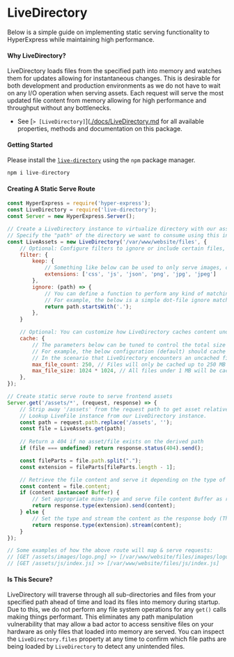 # LiveDirectory
Below is a simple guide on implementing static serving functionality to HyperExpress while maintaining high performance.

#### Why LiveDirectory?
LiveDirectory loads files from the specified path into memory and watches them for updates allowing for instantaneous changes. This is desirable for both development and production environments as we do not have to wait on any I/O operation when serving assets. Each request will serve the most updated file content from memory allowing for high performance and throughput without any bottlenecks.
- See [`> [LiveDirectory]`]([./docs/LiveDirectory.md](https://github.com/kartikk221/live-directory) for all available properties, methods and documentation on this package.

#### Getting Started
Please install the [`live-directory`](https://github.com/kartikk221/live-directory) using the `npm` package manager.
```js
npm i live-directory
```

#### Creating A Static Serve Route
```js
const HyperExpress = require('hyper-express');
const LiveDirectory = require('live-directory');
const Server = new HyperExpress.Server();

// Create a LiveDirectory instance to virtualize directory with our assets
// Specify the "path" of the directory we want to consume using this instance as the first argument
const LiveAssets = new LiveDirectory('/var/www/website/files', {
    // Optional: Configure filters to ignore or include certain files, names, extensions etc etc.
    filter: {
        keep: {
            // Something like below can be used to only serve images, css, js, json files aka. most common web assets ONLY
            extensions: ['css', 'js', 'json', 'png', 'jpg', 'jpeg']
        },
        ignore: (path) => {
            // You can define a function to perform any kind of matching on the path of each file being considered by LiveDirectory
            // For example, the below is a simple dot-file ignore match which will prevent any files starting with a dot from being loaded into live-directory
            return path.startsWith('.');
        },
    }

    // Optional: You can customize how LiveDirectory caches content under the hood
    cache: {
        // The parameters below can be tuned to control the total size of the cache and the type of files which will be cached based on file size
        // For example, the below configuration (default) should cache most <1 MB assets but will not cache any larger assets that may use a lot of memory
        // In the scenario that LiveDirectory encounters an uncached file, It will s
        max_file_count: 250, // Files will only be cached up to 250 MB of memory usage
        max_file_size: 1024 * 1024, // All files under 1 MB will be cached
    },
});

// Create static serve route to serve frontend assets
Server.get('/assets/*', (request, response) => {
    // Strip away '/assets' from the request path to get asset relative path
    // Lookup LiveFile instance from our LiveDirectory instance.
    const path = request.path.replace('/assets', '');
    const file = LiveAssets.get(path);
    
    // Return a 404 if no asset/file exists on the derived path
    if (file === undefined) return response.status(404).send();

    const fileParts = file.path.split(".");
    const extension = fileParts[fileParts.length - 1];

    // Retrieve the file content and serve it depending on the type of content available for this file
    const content = file.content;
    if (content instanceof Buffer) {
        // Set appropriate mime-type and serve file content Buffer as response body (This means that the file content was cached in memory)
        return response.type(extension).send(content);
    } else {
        // Set the type and stream the content as the response body (This means that the file content was NOT cached in memory)
        return response.type(extension).stream(content);
    }
});

// Some examples of how the above route will map & serve requests:
// [GET /assets/images/logo.png] >> [/var/www/website/files/images/logo.png]
// [GET /assets/js/index.js] >> [/var/www/website/files/js/index.js]
```

#### Is This Secure?
LiveDirectory will traverse through all sub-directories and files from your specified path ahead of time and load its files into memory during startup. Due to this, we do not perform any file system operations for any `get()` calls making things performant. This eliminates any path manipulation vulnerability that may allow a bad actor to access sensitive files on your hardware as only files that loaded into memory are served. You can inspect the `LiveDirectory.files` property at any time to confirm which file paths are being loaded by `LiveDirectory` to detect any unintended files.
